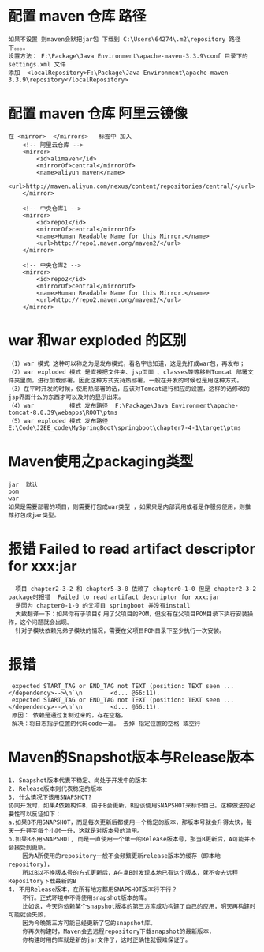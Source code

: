 #  配置 maven 仓库 路径  
    如果不设置 则maven会默把jar包 下载到 C:\Users\64274\.m2\repository 路径下。。。。
    设置方法： F:\Package\Java Environment\apache-maven-3.3.9\conf 目录下的 settings.xml 文件
    添加  <localRepository>F:\Package\Java Environment\apache-maven-3.3.9\repository</localRepository> 
    
    
#  配置 maven 仓库  阿里云镜像  
    在 <mirror>  </mirrors>   标签中 加入 
        <!-- 阿里云仓库 -->
        <mirror>
            <id>alimaven</id>
            <mirrorOf>central</mirrorOf>
            <name>aliyun maven</name>
            <url>http://maven.aliyun.com/nexus/content/repositories/central/</url>
        </mirror>
    
        <!-- 中央仓库1 -->
        <mirror>
            <id>repo1</id>
            <mirrorOf>central</mirrorOf>
            <name>Human Readable Name for this Mirror.</name>
            <url>http://repo1.maven.org/maven2/</url>
        </mirror>
    
        <!-- 中央仓库2 -->
        <mirror>
            <id>repo2</id>
            <mirrorOf>central</mirrorOf>
            <name>Human Readable Name for this Mirror.</name>
            <url>http://repo2.maven.org/maven2/</url>
        </mirror>
        
# war 和war exploded 的区别 
    （1）war 模式 这种可以称之为是发布模式，看名字也知道，这是先打成war包，再发布；
    （2）war exploded 模式 是直接把文件夹、jsp页面 、classes等等移到Tomcat 部署文件夹里面，进行加载部署。因此这种方式支持热部署，一般在开发的时候也是用这种方式。
    （3）在平时开发的时候，使用热部署的话，应该对Tomcat进行相应的设置，这样的话修改的jsp界面什么的东西才可以及时的显示出来。
    （4）war          模式 发布路径  F:\Package\Java Environment\apache-tomcat-8.0.39\webapps\ROOT\ptms
    （5）war exploded 模式 发布路径  E:\Code\J2EE_code\MySpringBoot\springboot\chapter7-4-1\target\ptms
    
    
# Maven使用之packaging类型
    jar  默认
    pom
    war
    如果是需要部署的项目，则需要打包成war类型 ，如果只是内部调用或者是作服务使用，则推荐打包成jar类型。


# 报错 Failed to read artifact descriptor for xxx:jar  
      项目 chapter2-3-2 和 chapter5-3-8 依赖了 chapter0-1-0 但是 chapter2-3-2 package时报错  Failed to read artifact descriptor for xxx:jar 
      是因为 chapter0-1-0 的父项目 springboot 并没有install
      大致翻译一下：如果你有子项目引用了父项目的POM，但没有在父项目POM目录下执行安装操作，这个问题就会出现。
      针对子模块依赖兄弟子模块的情况，需要在父项目POM目录下至少执行一次安装。
      
      
# 报错 
     expected START_TAG or END_TAG not TEXT (position: TEXT seen ...</dependency>-->\n`\n        <d... @56:11).
     expected START_TAG or END_TAG not TEXT (position: TEXT seen ...</dependency>-->\n`\n        <d... @56:11). 
     原因： 依赖是通过复制过来的，存在空格， 
     解决：将日志指示位置的代码code一遍。 去掉 指定位置的空格 或空行
     
# Maven的Snapshot版本与Release版本
    1. Snapshot版本代表不稳定、尚处于开发中的版本
    2. Release版本则代表稳定的版本
    3. 什么情况下该用SNAPSHOT?
    协同开发时，如果A依赖构件B，由于B会更新，B应该使用SNAPSHOT来标识自己。这种做法的必要性可以反证如下：
    a.如果B不用SNAPSHOT，而是每次更新后都使用一个稳定的版本，那版本号就会升得太快，每天一升甚至每个小时一升，这就是对版本号的滥用。
    b.如果B不用SNAPSHOT, 而是一直使用一个单一的Release版本号，那当B更新后，A可能并不会接受到更新。
        因为A所使用的repository一般不会频繁更新release版本的缓存（即本地repository)，
        所以B以不换版本号的方式更新后，A在拿B时发现本地已有这个版本，就不会去远程Repository下载最新的B
    4. 不用Release版本，在所有地方都用SNAPSHOT版本行不行？
        不行。正式环境中不得使用snapshot版本的库。 
        比如说，今天你依赖某个snapshot版本的第三方库成功构建了自己的应用，明天再构建时可能就会失败，
        因为今晚第三方可能已经更新了它的snapshot库。
        你再次构建时，Maven会去远程repository下载snapshot的最新版本，
        你构建时用的库就是新的jar文件了，这时正确性就很难保证了。